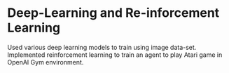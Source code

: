 # Deep-Learning and Re-inforcement Learning

Used various deep learning models to train using image data-set.
Implemented reinforcement learning to train an agent to play Atari game in OpenAI Gym environment.
